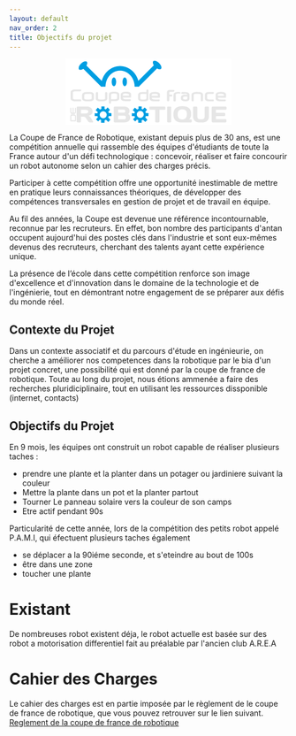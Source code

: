```yaml
---
layout: default
nav_order: 2
title: Objectifs du projet
---
```


<div>
  <img src="images/CDR-Web-Logo_Footer-Retina.png" alt="Logo de la coupe de france de robotique" style="display: block; margin-left: auto; margin-right: auto;">
</div>

La Coupe de France de Robotique, existant depuis plus de 30 ans, est une compétition annuelle qui rassemble des équipes d'étudiants de toute la France autour d'un défi technologique : concevoir, réaliser et faire concourir un robot autonome selon un cahier des charges précis.  

Participer à cette compétition offre une opportunité inestimable de mettre en pratique leurs connaissances théoriques, de développer des compétences transversales en gestion de projet et de travail en équipe. 

Au fil des années, la Coupe est devenue une référence incontournable, reconnue par les recruteurs. En effet, bon nombre des participants d'antan occupent aujourd'hui des postes clés dans l'industrie et sont eux-mêmes devenus des recruteurs, cherchant des talents ayant cette expérience unique.  

La présence de l’école dans cette compétition renforce son image d'excellence et d'innovation dans le domaine de la technologie et de l'ingénierie, tout en démontrant notre engagement de se préparer aux défis du monde réel. 

## Contexte du Projet

Dans un contexte associatif et du parcours d'étude en ingénieurie, on cherche a améiliorer nos competences dans la robotique par le bia d'un projet concret, une possibilité qui est donné par la coupe de france de robotique. 
Toute au long du projet, nous étions ammenée a faire des recherches pluridiciplinaire, tout en utilisant les ressources dissponible (internet, contacts)

## Objectifs du Projet

En 9 mois, les équipes ont construit un robot capable de réaliser plusieurs taches :


  - prendre une plante et la planter dans un potager ou jardiniere suivant la couleur
  - Mettre la plante dans un pot et la planter partout
  - Tourner Le panneau solaire vers la couleur de son camps
  - Etre actif pendant 90s

Particularité de cette année, lors de la compétition des petits robot appelé P.A.M.I, qui éfectuent plusieurs taches également

  - se déplacer a la 90iéme seconde, et s'eteindre au bout de 100s
  - être dans une zone
  - toucher une plante

# Existant

De nombreuses robot existent déja, le robot actuelle est basée sur des robot a motorisation differentiel fait au préalable par l'ancien club A.R.E.A

# Cahier des Charges

Le cahier des charges est en partie imposée par le règlement de le coupe de france de robotique, que vous pouvez retrouver sur le lien suivant.
[Reglement de la coupe de france de robotique](https://www.coupederobotique.fr/wp-content/uploads/Eurobot2024_Rules_CUP_FR_FINAL.pdf)
